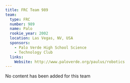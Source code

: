 ```yaml
---
title: FRC Team 989
team:
  type: FRC
  number: 989
  name: Palo
  rookie_year: 2002
  location: Las Vegas, NV, USA
  sponsors:
    - Palo Verde High School Science
    - Technology Club
  links:
    Website: http://www.paloverde.org/paulus/robotics
---
```

No content has been added for this team